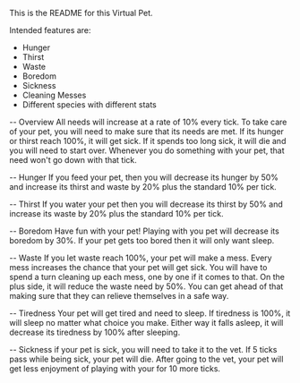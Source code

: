 This is the README for this Virtual Pet.

Intended features are:
* Hunger
* Thirst
* Waste
* Boredom 
* Sickness
* Cleaning Messes
* Different species with different stats
	
-- Overview	
	All needs will increase at a rate of 10% every 
	tick. To take care of your pet, you will need 
	to make sure that its needs are met. If its 
	hunger or thirst reach 100%, it will get sick.
	If it spends too long sick, it will die and 
	you will need to start over. Whenever you do 
	something with your pet, that need won't go 
	down with that tick.
	
-- Hunger
	If you feed your pet, then you will decrease 
	its hunger by 50% and increase its thirst and 
	waste by 20% plus the standard 10% per tick.
	
-- Thirst
	If you water your pet then you will decrease 
	its	thirst by 50% and increase its waste by 20%
	plus the standard 10% per tick.
	
-- Boredom
	Have fun with your pet! Playing with you pet 
	will decrease its boredom by 30%. If your pet 
	gets too bored then it will only want sleep.
	
-- Waste
	If you let waste reach 100%, your pet will make
	a mess. Every mess increases the chance that 
	your pet will get sick. You will have to spend 
	a turn cleaning up each mess, one by one if it 
	comes to that. On the plus side, it will reduce
	the waste need by 50%. You can get ahead of that
	making sure that they can relieve themselves in 
	a safe way.

-- Tiredness
	Your pet will get tired and need to sleep. If 
	tiredness is 100%, it will sleep no matter what
	choice you make. Either way it falls asleep, it
	will decrease its tiredness by 100% after 
	sleeping.
	
-- Sickness
	if your pet is sick, you will need to take it to 
	the vet. If 5 ticks pass while being sick, your 
	pet will die. After going to the vet, your pet 
	will get less enjoyment of playing with your for
	10 more ticks.